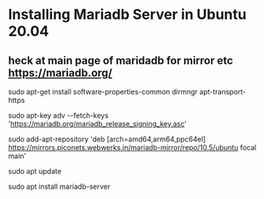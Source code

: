 # Installing Mariadb Server in Ubuntu 20.04
  ## heck at main page of maridadb for mirror etc  https://mariadb.org/

sudo apt-get install software-properties-common dirmngr apt-transport-https

sudo apt-key adv --fetch-keys 'https://mariadb.org/mariadb_release_signing_key.asc'

sudo add-apt-repository 'deb [arch=amd64,arm64,ppc64el] https://mirrors.piconets.webwerks.in/mariadb-mirror/repo/10.5/ubuntu focal main'

sudo apt update

sudo apt install mariadb-server
